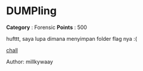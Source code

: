 # DUMPling

**Category** : Forensic
**Points** : 500

hufttt, saya lupa dimana menyimpan folder flag nya :(

[chall](https://mega.nz/file/HDIhiTab#Pflm-UZEyFuFQIH_LOhEkkNxXV0jcpVQjkHq5VMceDo)

Author: millkywaay




